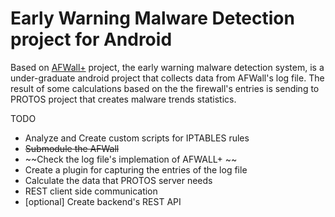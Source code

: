 Early Warning Malware Detection project for Android 
=========

Based on [AFWall+] project, the early warning malware detection system, is a under-graduate android project that collects data from AFWall's log file. The result of some calculations based on the the firewall's entries is sending to PROTOS project that creates malware trends statistics. 

TODO 

* Analyze and Create custom scripts for IPTABLES rules
* ~~Submodule the AFWall~~
* ~~Check the log file's implemation of AFWALL+ ~~
* Create a plugin for capturing the entries of the log file
* Calculate the data that PROTOS server needs
* REST client side communication
* [optional] Create backend's REST API


[AFWall+]:https://github.com/ukanth/afwall
